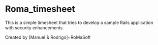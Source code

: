 # Roma_timesheet

This is a simple timesheet that tries to develop a sample Rails 
application with security enhancements.

Created by [Manuel & Rodrigo]~RoMaSoft 
